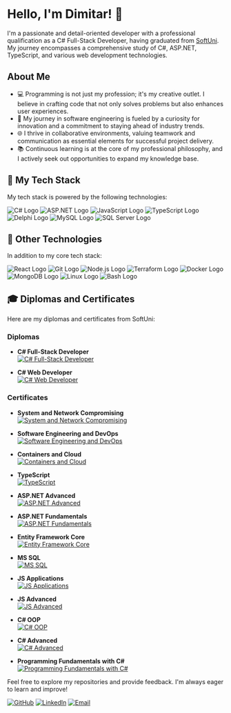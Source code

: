 # Hello, I'm Dimitar! 👋

I'm a passionate and detail-oriented developer with a professional qualification as a C# Full-Stack Developer, having graduated from [SoftUni](https://softuni.bg/). My journey encompasses a comprehensive study of C#, ASP.NET, TypeScript, and various web development technologies.

## About Me

- 💻 Programming is not just my profession; it's my creative outlet. I believe in crafting code that not only solves problems but also enhances user experiences.
- 🚀 My journey in software engineering is fueled by a curiosity for innovation and a commitment to staying ahead of industry trends.
- 🌐 I thrive in collaborative environments, valuing teamwork and communication as essential elements for successful project delivery.
- 📚 Continuous learning is at the core of my professional philosophy, and I actively seek out opportunities to expand my knowledge base.

## 🔧 My Tech Stack

My tech stack is powered by the following technologies:

![C# Logo](https://img.shields.io/badge/C%23-239120?style=for-the-badge&logo=c-sharp&logoColor=white) ![ASP.NET Logo](https://img.shields.io/badge/ASP.NET-5C2D91?style=for-the-badge&logo=.net&logoColor=white) ![JavaScript Logo](https://img.shields.io/badge/JavaScript-F7DF1E?style=for-the-badge&logo=javascript&logoColor=black) ![TypeScript Logo](https://img.shields.io/badge/TypeScript-007ACC?style=for-the-badge&logo=typescript&logoColor=white) ![Delphi Logo](https://img.shields.io/badge/Delphi-B22222?style=for-the-badge&logo=delphi&logoColor=white) ![MySQL Logo](https://img.shields.io/badge/MySQL-005C84?style=for-the-badge&logo=mysql&logoColor=white) ![SQL Server Logo](https://img.shields.io/badge/SQL%20Server-CC2927?style=for-the-badge&logo=microsoft-sql-server&logoColor=white)

## 💼 Other Technologies

In addition to my core tech stack:

![React Logo](https://img.shields.io/badge/React-61DAFB?style=for-the-badge&logo=react&logoColor=black) ![Git Logo](https://img.shields.io/badge/Git-F05032?style=for-the-badge&logo=git&logoColor=white) ![Node.js Logo](https://img.shields.io/badge/Node.js-339933?style=for-the-badge&logo=node.js&logoColor=white) ![Terraform Logo](https://img.shields.io/badge/Terraform-623CE4?style=for-the-badge&logo=terraform&logoColor=white) ![Docker Logo](https://img.shields.io/badge/Docker-2CA5E0?style=for-the-badge&logo=docker&logoColor=white) ![MongoDB Logo](https://img.shields.io/badge/MongoDB-47A248?style=for-the-badge&logo=mongodb&logoColor=white) ![Linux Logo](https://img.shields.io/badge/Linux-FCC624?style=for-the-badge&logo=linux&logoColor=black) ![Bash Logo](https://img.shields.io/badge/Bash-4EAA25?style=for-the-badge&logo=gnu-bash&logoColor=white)

## 🎓 Diplomas and Certificates

Here are my diplomas and certificates from SoftUni:

### Diplomas

- **C# Full-Stack Developer**  
  [![C# Full-Stack Developer](Diploma%20for%20C%23%20Full-Stack%20Developer.jpeg)](https://softuni.bg/certificates/details/208752/4708d8f7)

- **C# Web Developer**  
  [![C# Web Developer](Diploma%20for%20C%23%20Web%20Developer.jpeg)](https://softuni.bg/certificates/details/193727/ee8a5cc9)

### Certificates

- **System and Network Compromising**  
  [![System and Network Compromising](System%20and%20Network%20Compromising%20-%20January2024%20-%20Certificate.jpeg)](https://softuni.bg/certificates/details/208227/7845e2bc)

- **Software Engineering and DevOps**  
  [![Software Engineering and DevOps](Software%20Engineering%20and%20DevOps%20-%20October%202023%20-%20Certificate.jpeg)](https://softuni.bg/certificates/details/201265/f4899d31)

- **Containers and Cloud**  
  [![Containers and Cloud](Containers%20and%20Cloud%20-%20September%202023%20-%20Certificate.jpeg)](https://softuni.bg/certificates/details/192064/b37be003)

- **TypeScript**  
  [![TypeScript](TypeScript%20-%20October%202023%20-%20Certificate.jpeg)](https://softuni.bg/certificates/details/193705/a00ad575)

- **ASP.NET Advanced**  
  [![ASP.NET Advanced](ASP.NET%20Advanced%20-%20June%202023%20-%20Certificate.jpeg)](https://softuni.bg/certificates/details/184363/ac9c8c00)

- **ASP.NET Fundamentals**  
  [![ASP.NET Fundamentals](ASP.NET%20Fundamentals%20-%20May%202023%20-%20Certificate.jpeg)](https://softuni.bg/certificates/details/175424/5918dc81)

- **Entity Framework Core**  
  [![Entity Framework Core](Entity%20Framework%20Core%20-%20June%202022%20-%20Certificate.jpeg)](https://softuni.bg/certificates/details/138342/6d91675b)

- **MS SQL**  
  [![MS SQL](MS%20SQL%20-%20May%202022%20-%20Certificate.jpeg)](https://softuni.bg/certificates/details/134829/91799a33)

- **JS Applications**  
  [![JS Applications](JS%20Applications%20-%20February%202022%20-%20Certificate.jpeg)](https://softuni.bg/certificates/details/130249/a47a44da)

- **JS Advanced**  
  [![JS Advanced](JS%20Advanced%20-%20January%202022%20-%20Certificate.jpeg)](https://softuni.bg/certificates/details/126707/5f49614a)

- **C# OOP**  
  [![C# OOP](C%23%20OOP%20-%20October%202021%20-%20Certificate.jpeg)](https://softuni.bg/certificates/details/120516/e6d1bf9e)

- **C# Advanced**  
  [![C# Advanced](C%23%20Advanced%20-%20September%202021%20-%20Certificate.jpeg)](https://softuni.bg/certificates/details/114373/0fc8c502)

- **Programming Fundamentals with C#**  
  [![Programming Fundamentals with C#](Programming%20Fundamentals%20with%20C%23%20-%20May%202021%20-%20Certificate.jpeg)](https://softuni.bg/certificates/details/111756/52602fe4)

Feel free to explore my repositories and provide feedback. I'm always eager to learn and improve!

[![GitHub](https://img.shields.io/badge/GitHub-Black?style=for-the-badge&logo=github)](https://github.com/dimitar-grigorov) [![LinkedIn](https://img.shields.io/badge/LinkedIn-Blue?style=for-the-badge&logo=linkedin)](https://www.linkedin.com/in/dimitar-grigorov-463077b2/) [![Email](https://img.shields.io/badge/Email-Gmail-red?style=for-the-badge&logo=gmail)](mailto:dimitardanchov@gmail.com)
